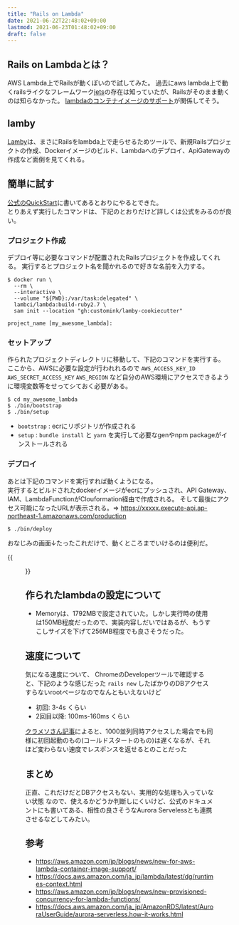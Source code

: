 ```yaml
---
title: "Rails on Lambda"
date: 2021-06-22T22:48:02+09:00
lastmod: 2021-06-23T01:48:02+09:00
draft: false
---
```


## Rails on Lambdaとは？
AWS Lambda上でRailsが動くぽいので試してみた。
過去にaws lambda上で動くrailsライクなフレームワーク[jets](https://rubyonjets.com/)の存在は知っていたが、Railsがそのまま動くのは知らなかった。
[lambdaのコンテナイメージのサポート](https://aws.amazon.com/jp/blogs/news/new-for-aws-lambda-container-image-support/)が関係してそう。

## lamby

[Lamby](https://github.com/customink/lamby)は、まさにRailsをlambda上で走らせるためツールで、新規Railsプロジェクトの作成、Dockerイメージのビルド、Lambdaへのデプロイ、ApiGatewayの作成など面倒を見てくれる。

## 簡単に試す


[公式のQuickStart](https://lamby.custominktech.com/docs/quick_start)に書いてあるとおりにやるとできた。  
とりあえず実行したコマンドは、下記のとおりだけど詳しくは公式をみるのが良い。


### プロジェクト作成

デプロイ等に必要なコマンドが配置されたRailsプロジェクトを作成してくれる。
実行するとプロジェクト名を聞かれるので好きな名前を入力する。


```shell
$ docker run \
  --rm \
  --interactive \
  --volume "${PWD}:/var/task:delegated" \
  lambci/lambda:build-ruby2.7 \
  sam init --location "gh:customink/lamby-cookiecutter"
```

```
project_name [my_awesome_lambda]:
```

### セットアップ

作られたプロジェクトディレクトリに移動して、下記のコマンドを実行する。
ここから、AWSに必要な設定が行われれるので
`AWS_ACCESS_KEY_ID` `AWS_SECRET_ACCESS_KEY` `AWS_REGION` など自分のAWS環境にアクセスできるように環境変数等をせってシておく必要がある。

```
$ cd my_awesome_lambda
$ ./bin/bootstrap
$ ./bin/setup
```

- `bootstrap` : ecrにリポジトリが作成される  
- `setup` : `bundle install` と `yarn` を実行して必要なgenやnpm packageがインストールされる



### デプロイ

あとは下記のコマンドを実行すれば動くようになる。  
実行するとビルドされたdockerイメージがecrにプッシュされ、API Gateway、IAM、LambdaFunctionがClouformation経由で作成される。
そして最後にアクセス可能になったURLが表示される。=> https://xxxxx.execute-api.ap-northeast-1.amazonaws.com/production 

```
$ ./bin/deploy
```

おなじみの画面↓たったこれだけで、動くところまでいけるのは便利だ。

{{<figure src="/images/rails-screen-shot.png" title="">}}

## 作られたlambdaの設定について

- Memoryは、1792MBで設定されていた。しかし実行時の使用は150MB程度だったので、実装内容しだいではあるが、もうすこしサイズを下げて256MB程度でも良さそうだった。

## 速度について

気になる速度について、 ChromeのDeveloperツールで確認すると、下記のような感じだった
`rails new` したばかりのDBアクセスすらないrootページなのでなんともいえないけど  

- 初回: 3-4s くらい
- 2回目以降: 100ms-160ms くらい

[クラメソさん記事](https://dev.classmethod.jp/articles/measure-container-image-lambda-coldstart/)によると、1000並列同時アクセスした場合でも同様に初回起動のもの(コールドスタートのもの)は遅くなるが、それほど変わらない速度でレスポンスを返せるとのことだった

## まとめ

正直、これだけだとDBアクセスもない、実用的な処理も入っていない状態
なので、使えるかどうか判断しにくいけど、公式のドキュメントにも書いてある、相性の良さそうなAurora Servelessとも連携させるなどしてみたい。

## 参考

- https://aws.amazon.com/jp/blogs/news/new-for-aws-lambda-container-image-support/
- https://docs.aws.amazon.com/ja_jp/lambda/latest/dg/runtimes-context.html
- https://aws.amazon.com/jp/blogs/news/new-provisioned-concurrency-for-lambda-functions/
- https://docs.aws.amazon.com/ja_jp/AmazonRDS/latest/AuroraUserGuide/aurora-serverless.how-it-works.html
